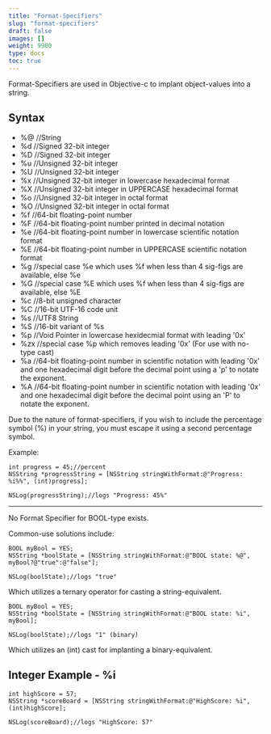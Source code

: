 ```yaml
---
title: "Format-Specifiers"
slug: "format-specifiers"
draft: false
images: []
weight: 9980
type: docs
toc: true
---
```


Format-Specifiers are used in Objective-c to implant object-values into a string. 

## Syntax
- %@ //String
- %d //Signed 32-bit integer
- %D //Signed 32-bit integer
- %u //Unsigned 32-bit integer
- %U //Unsigned 32-bit integer
- %x //Unsigned 32-bit integer in lowercase hexadecimal format
- %X //Unsigned 32-bit integer in UPPERCASE hexadecimal format
- %o //Unsigned 32-bit integer in octal format
- %O //Unsigned 32-bit integer in octal format
- %f //64-bit floating-point number
- %F //64-bit floating-point number printed in decimal notation
- %e //64-bit floating-point number in lowercase scientific notation format
- %E //64-bit floating-point number in UPPERCASE scientific notation format
- %g //special case %e which uses %f when less than 4 sig-figs are available, else %e
- %G //special case %E which uses %f when less than 4 sig-figs are available, else %E
- %c //8-bit unsigned character
- %C //16-bit UTF-16 code unit
- %s //UTF8 String
- %S //16-bit variant of %s
- %p //Void Pointer in lowercase hexidecmial format with leading '0x'
- %zx //special case %p which removes leading '0x' (For use with no-type cast)
- %a //64-bit floating-point number in scientific notation with leading '0x' and one hexadecimal digit before the decimal point using a 'p' to notate the exponent.
- %A //64-bit floating-point number in scientific notation with leading '0x' and one hexadecimal digit before the decimal point using an 'P' to notate the exponent.

Due to the nature of format-specifiers, if you wish to include the percentage symbol (%) in your string, you must escape it using a second percentage symbol. 

Example:

    int progress = 45;//percent
    NSString *progressString = [NSString stringWithFormat:@"Progress: %i%%", (int)progress];

    NSLog(progressString);//logs "Progress: 45%"

____

No Format Specifier for BOOL-type exists. 

Common-use solutions include:
    
    BOOL myBool = YES;
    NSString *boolState = [NSString stringWithFormat:@"BOOL state: %@", myBool?@"true":@"false"];

    NSLog(boolState);//logs "true"

Which utilizes a ternary operator for casting a string-equivalent.
    
    BOOL myBool = YES;
    NSString *boolState = [NSString stringWithFormat:@"BOOL state: %i", myBool];

    NSLog(boolState);//logs "1" (binary)

Which utilizes an (int) cast for implanting a binary-equivalent.

## Integer Example - %i
    int highScore = 57;
    NSString *scoreBoard = [NSString stringWithFormat:@"HighScore: %i", (int)highScore];

    NSLog(scoreBoard);//logs "HighScore: 57"


